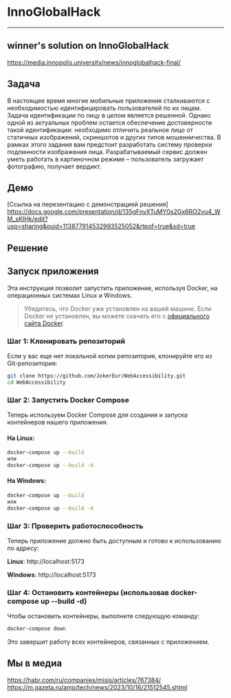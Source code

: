 # InnoGlobalHack
--------------------
## winner's solution on InnoGlobalHack
https://media.innopolis.university/news/innoglobalhack-final/

## Задача
В настоящее время многие мобильные
приложения сталкиваются с необходимостью
идентифицировать пользователей по их лицам. Задача
идентификации по лицу в целом является решенной. Однако
одной из актуальных проблем остается обеспечение
достоверности такой идентификации: необходимо отличить
реальное лицо от статичных изображений, скриншотов и
других типов мошенничества. В рамках этого задания вам
предстоит разработать систему проверки подлинности
изображения лица. Разрабатываемый сервис должен уметь
работать в картиночном режиме – пользователь загружает
фотографию, получает вердикт. 

## Демо
[Ссылка на перезентацию с демонстрацией решения] https://docs.google.com/presentation/d/135gFnvXTuMY0s2Gx6RO2vu4_WM_sKIHk/edit?usp=sharing&ouid=113877914532993525052&rtpof=true&sd=true

## Решение

## Запуск приложения
Эта инструкция позволит запустить приложение, используя Docker, на операционных системах Linux и Windows.

> Убедитесь, что Docker уже установлен на вашей машине. Если Docker не установлен, вы можете скачать его с [официального сайта Docker](https://www.docker.com/get-started/).

### Шаг 1: Клонировать репозиторий
Если у вас еще нет локальной копии репозитория, клонируйте его из Git-репозитория:

```bash
git clone https://github.com/JokerEur/WebAccessibility.git
cd WebAccessibility
```
### Шаг 2: Запустить Docker Compose
Теперь используем Docker Compose для создания и запуска контейнеров нашего приложения.

#### На Linux:
```bash
docker-compose up --build
или  
docker-compose up --build -d
```

#### На Windows:
```bash
docker-compose up --build 
или  
docker-compose up --build -d
```
### Шаг 3: Проверить работоспособность
Теперь приложение должно быть доступным и готово к использованию по адресу:

**Linux**: 
http://localhost:5173

**Windows**: 
http://localhost:5173

### Шаг 4: Остановить контейнеры (использовав docker-compose up --build -d)
Чтобы остановить контейнеры, выполните следующую команду:

```bash
docker-compose down
```
Это завершит работу всех контейнеров, связанных с приложением.


## Мы в медиа

https://habr.com/ru/companies/misis/articles/767384/
https://m.gazeta.ru/amp/tech/news/2023/10/16/21512545.shtml
